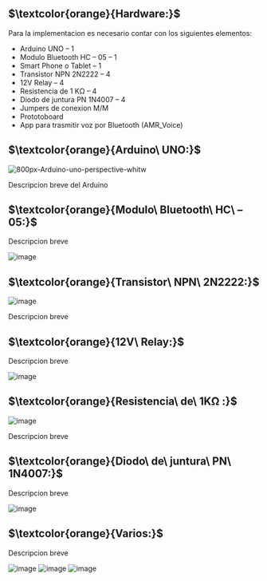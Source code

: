 ## $\textcolor{orange}{Hardware:}$

Para la implementacion es necesario contar con los siguientes elementos:

- Arduino UNO – 1
- Modulo Bluetooth HC – 05 – 1
- Smart Phone o Tablet – 1
- Transistor NPN 2N2222 – 4
- 12V Relay – 4
- Resistencia de 1 KΩ – 4
- Diodo de juntura PN 1N4007 – 4
- Jumpers de conexion M/M 
- Prototoboard
- App para trasmitir voz por Bluetooth (AMR_Voice)

## $\textcolor{orange}{Arduino\ UNO:}$

![800px-Arduino-uno-perspective-whitw](https://github.com/ISPC-TST-ARQUITECTURA-Y-CONECTIVIDAD/tarea7-grupo-7/assets/46485082/46641219-9e67-4941-a39d-ce86ebcd62ed)


Descripcion breve del Arduino

## $\textcolor{orange}{Modulo\ Bluetooth\ HC\ – 05:}$

Descripcion breve 

![image](https://github.com/ISPC-TST-ARQUITECTURA-Y-CONECTIVIDAD/tarea7-grupo-7/assets/46485082/35035e9c-cd1c-4311-9e7c-ad1c224c7a05)


## $\textcolor{orange}{Transistor\ NPN\ 2N2222:}$

![image](https://github.com/ISPC-TST-ARQUITECTURA-Y-CONECTIVIDAD/tarea7-grupo-7/assets/46485082/135ca007-cf66-474e-924a-1c78b1c9eb7e)

Descripcion breve 

## $\textcolor{orange}{12V\ Relay:}$

Descripcion breve

![image](https://github.com/ISPC-TST-ARQUITECTURA-Y-CONECTIVIDAD/tarea7-grupo-7/assets/46485082/6d6d5d01-7d45-4ac5-9b8a-d0c4c1d1e4c3)


## $\textcolor{orange}{Resistencia\ de\ 1KΩ :}$

![image](https://github.com/ISPC-TST-ARQUITECTURA-Y-CONECTIVIDAD/tarea7-grupo-7/assets/46485082/f1afab3d-0278-4b6e-b240-628442fb4c8f)

Descripcion breve




## $\textcolor{orange}{Diodo\ de\ juntura\ PN\ 1N4007:}$

Descripcion breve

![image](https://github.com/ISPC-TST-ARQUITECTURA-Y-CONECTIVIDAD/tarea7-grupo-7/assets/46485082/b0e74eae-a8e8-4811-92f1-c7cdd95cdb02)

## $\textcolor{orange}{Varios:}$

Descripcion breve

![image](https://github.com/ISPC-TST-ARQUITECTURA-Y-CONECTIVIDAD/tarea7-grupo-7/assets/46485082/b9f00825-6bd7-4bc5-9464-adaaae29d5b2)
![image](https://github.com/ISPC-TST-ARQUITECTURA-Y-CONECTIVIDAD/tarea7-grupo-7/assets/46485082/0955a03a-db81-4c7f-8938-6a222c2aed72)
![image](https://github.com/ISPC-TST-ARQUITECTURA-Y-CONECTIVIDAD/tarea7-grupo-7/assets/46485082/cb4d5bb0-4dbb-4fb3-ac07-5fa512767838)



